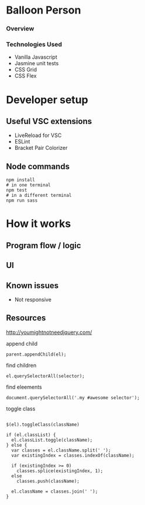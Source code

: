 # Balloon Person
### Overview

### Technologies Used
* Vanilla Javascript
* Jasmine unit tests
* CSS Grid
* CSS Flex

# Developer setup

## Useful VSC extensions
* LiveReload for VSC
* ESLint
* Bracket Pair Colorizer

## Node commands
```
npm install
# in one terminal
npm test
# in a different terminal
npm run sass
```

# How it works

## Program flow / logic

## UI

## Known issues
* Not responsive


Resources
----

http://youmightnotneedjquery.com/



append child
```
parent.appendChild(el);
```

find children
```
el.querySelectorAll(selector);

```

find eleements
```
document.querySelectorAll('.my #awesome selector');
```

toggle class
```

$(el).toggleClass(className)

if (el.classList) {
  el.classList.toggle(className);
} else {
  var classes = el.className.split(' ');
  var existingIndex = classes.indexOf(className);

  if (existingIndex >= 0)
    classes.splice(existingIndex, 1);
  else
    classes.push(className);

  el.className = classes.join(' ');
}
```